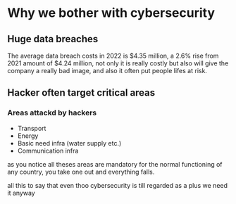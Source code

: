 # Why we bother with cybersecurity
## Huge data breaches
 The average data breach costs in 2022 is $4.35 million, a 2.6% rise from 2021 amount of $4.24 million, not only it is really costly but also will give the company a really bad image, and also it often put people lifes at risk.

 ## Hacker often target critical areas
 ### Areas attackd by hackers
 - Transport 
 - Energy
 - Basic need infra (water supply etc.)
 - Communication infra

 as you notice all theses areas are mandatory for the normal functioning of any country, you take one out and everything falls.

 all this to say that even thoo cybersecurity is till regarded as a plus we need it anyway